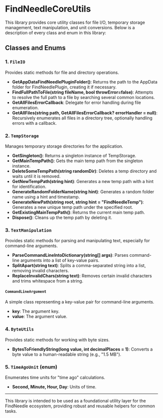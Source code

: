 # FindNeedleCoreUtils

This library provides core utility classes for file I/O, temporary storage management, text manipulation, and unit conversions. Below is a description of every class and enum in this library:

## Classes and Enums

### 1. `FileIO`
Provides static methods for file and directory operations.
- **GetAppDataFindNeedlePluginFolder()**: Returns the path to the AppData folder for FindNeedlePlugin, creating it if necessary.
- **FindFullPathToFile(string fileName, bool throwError=false)**: Attempts to resolve the full path to a file by searching several common locations.
- **GetAllFilesErrorCallback**: Delegate for error handling during file enumeration.
- **GetAllFiles(string path, GetAllFilesErrorCallback? errorHandler = null)**: Recursively enumerates all files in a directory tree, optionally handling errors with a callback.

### 2. `TempStorage`
Manages temporary storage directories for the application.
- **GetSingleton()**: Returns a singleton instance of TempStorage.
- **GetMainTempPath()**: Gets the main temp path from the singleton instance.
- **DeleteSomeTempPath(string randomDir)**: Deletes a temp directory and waits until it is removed.
- **GetNewTempPath(string hint)**: Generates a new temp path with a hint for identification.
- **GenerateRandomFolderName(string hint)**: Generates a random folder name using a hint and timestamp.
- **GenerateNewPath(string root, string hint = "FindNeedleTemp")**: Generates a new unique temp path under the specified root.
- **GetExistingMainTempPath()**: Returns the current main temp path.
- **Dispose()**: Cleans up the temp path by deleting it.

### 3. `TextManipulation`
Provides static methods for parsing and manipulating text, especially for command-line arguments.
- **ParseCommandLineIntoDictionary(string[] args)**: Parses command-line arguments into a list of key-value pairs.
- **SplitApart(string text)**: Splits a comma-separated string into a list, removing invalid characters.
- **ReplaceInvalidChars(string text)**: Removes certain invalid characters and trims whitespace from a string.

#### `CommandLineArgument`
A simple class representing a key-value pair for command-line arguments.
- **key**: The argument key.
- **value**: The argument value.

### 4. `ByteUtils`
Provides static methods for working with byte sizes.
- **BytesToFriendlyString(long value, int decimalPlaces = 1)**: Converts a byte value to a human-readable string (e.g., "1.5 MB").

### 5. `TimeAgoUnit` (enum)
Enumerates time units for "time ago" calculations.
- **Second, Minute, Hour, Day**: Units of time.

---

This library is intended to be used as a foundational utility layer for the FindNeedle ecosystem, providing robust and reusable helpers for common tasks.
